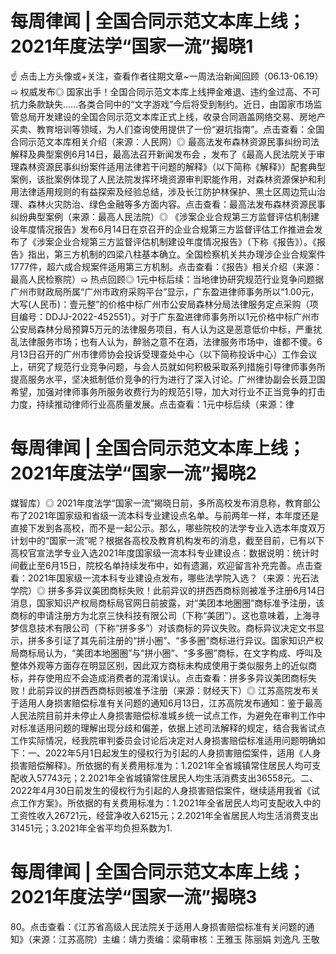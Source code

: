 # 每周律闻 | 全国合同示范文本库上线；2021年度法学“国家一流”揭晓1

☝ 点击上方头像或+关注，查看作者往期文章~一周法治新闻回顾（06.13-06.19）➯ 权威发布◎ 国家出手！全国合同示范文本库上线押金难退、违约金过高、不可抗力条款缺失……各类合同中的“文字游戏”今后将受到制约。近日，由国家市场监管总局开发建设的全国合同示范文本库正式上线，收录合同涵盖网络交易、房地产买卖、教育培训等领域，为人们查询使用提供了一份“避坑指南”。点击查看：全国合同示范文本库相关介绍（来源：人民网）◎ 最高法发布森林资源民事纠纷司法解释及典型案例6月14日，最高法召开新闻发布会 ，发布了《最高人民法院关于审理森林资源民事纠纷案件适用法律若干问题的解释》（以下简称《解释》）配套典型案例，该批案例体现了人民法院发挥环境资源审判职能作用，对森林资源保护和利用法律适用规则的有益探索及经验总结，涉及长江防护林保护、黑土区周边荒山治理、森林火灾防治、绿色金融等多方面内容。点击查看：最高法发布森林资源民事纠纷典型案例（来源：最高人民法院）◎ 《涉案企业合规第三方监督评估机制建设年度情况报告》发布6月14日在京召开的企业合规第三方监督评估工作推进会发布了《涉案企业合规第三方监督评估机制建设年度情况报告》（下称《报告》）。《报告》指出，第三方机制的四梁八柱基本确立。全国检察机关共办理涉企业合规案件1777件，超六成合规案件适用第三方机制。点击查看：《报告》相关介绍（来源：最高人民检察院）➯ 热点回顾◎ 1元中标后续：当地律协研究规范行业竞争问题据广州市财政局所属“广州市政府采购平台”显示，广东盈进律师事务所以“1.00元，大写(人民币)：壹元整”的价格中标广州市公安局森林分局法律服务定点采购（项目编号：DDJJ-2022-452551）。对于广东盈进律师事务所以1元价格中标广州市公安局森林分局预算5万元的法律服务项目，有人认为这是恶意低价中标，严重扰乱法律服务市场；也有人认为，醉翁之意不在酒，法律服务市场中，谁都不傻。6月13日召开的广州市律师协会投诉受理查处中心（以下简称投诉中心）工作会议上，研究了规范行业竞争问题，与会人员就如何积极采取系列措施引导律师事务所提高服务水平，坚决抵制低价竞争的行为进行了深入讨论。广州律协副会长聂卫国希望，加强对律师事务所服务收费行为的规范引导，加大对行业不正当竞争的打击力度，持续推动律师行业高质量发展。点击查看：1元中标后续（来源：律

# 每周律闻 | 全国合同示范文本库上线；2021年度法学“国家一流”揭晓2

媒智库）◎ 2021年度法学“国家一流”揭晓日前，多所高校发布消息称，教育部公布了2021年国家级和省级一流本科专业建设点名单。与前两年一样，本年度还是直接下发到各高校，而不是一起公示。那么，哪些院校的法学专业入选本年度双万计划中的“国家一流”呢？根据各高校及教育机构发布的消息，截至目前，已有以下高校官宣法学专业入选2021年度国家级一流本科专业建设点：数据说明：统计时间截止至6月15日，院校名单持续发布中，如有遗漏，欢迎留言补充完善。点击查看：2021年国家级一流本科专业建设点发布，哪些法学院入选？（来源：光石法学院）◎ 拼多多异议美团商标失败！此前异议的拼西西商标则被准予注册6月14日消息，国家知识产权局商标局官网日前披露，对“美团本地圈圈”商标准予注册，该商标的申请注册方为北京三快科技有限公司（下称“美团”）。这也意味着，上海寻梦信息技术有限公司（下称“拼多多”）对该商标的异议失败。商标异议决定文书显示，拼多多引证了其先前注册的“拼小圈”、“多多圈”商标进行异议。国家知识产权局商标局认为，“美团本地圈圈”与“拼小圈”、“多多圈”商标，在文字构成、呼叫及整体外观等方面存在明显区别，因此双方商标未构成使用于类似服务上的近似商标，并存使用应不会造成消费者的混淆误认。点击查看：拼多多异议美团商标失败！此前异议的拼西西商标则被准予注册（来源：财经天下）◎ 江苏高院发布关于适用人身损害赔偿标准有关问题的通知6月13日，江苏高院发布通知：鉴于最高人民法院目前并未停止人身损害赔偿标准城乡统一试点工作，为避免在审判工作中对标准适用问题的理解出现分歧和偏差，依据上述司法解释的规定，结合我省试点工作实际情况，经我院审判委员会讨论后决定对人身损害赔偿标准适用问题明确如下：一、2022年5月1日起发生的侵权行为引起的人身损害赔偿案件，适用《人身损害赔偿解释》。所依据的有关费用标准为：1.2021年全省城镇常住居民人均可支配收入57743元；2.2021年全省城镇常住居民人均生活消费支出36558元。二、2022年4月30日前发生的侵权行为引起的人身损害赔偿案件，继续适用我省《试点工作方案》。所依据的有关费用标准为：1.2021年全省居民人均可支配收入中的工资性收入26721元，经营净收入6215元；2.2021年全省居民人均生活消费支出31451元；3.2021年全省平均负担系数为1.

# 每周律闻 | 全国合同示范文本库上线；2021年度法学“国家一流”揭晓3

80。点击查看：《江苏省高级人民法院关于适用人身损害赔偿标准有关问题的通知》（来源：江苏高院）主编：靖力责编：梁萌审核：王雅玉 陈丽娟 刘逸凡 王敬

